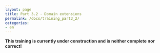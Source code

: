 ```yaml
---
layout: page
title: Part 3.2 - Domain extensions
permalink: /docs/training_part3_2/
categories: 
- en
---
```


**This training is currently under construction and is neither complete nor correct!**